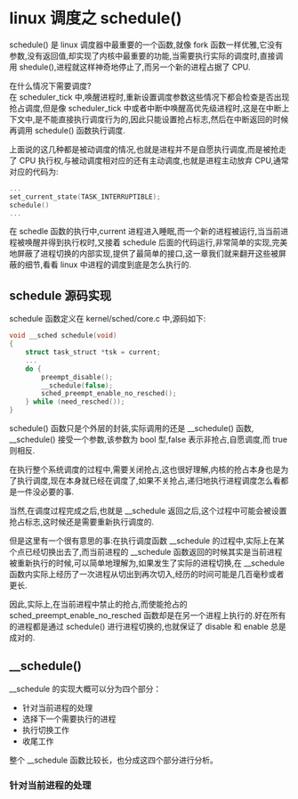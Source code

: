 # linux 调度之 schedule()
schedule() 是 linux 调度器中最重要的一个函数,就像 fork
函数一样优雅,它没有参数,没有返回值,却实现了内核中最重要的功能,当需要执行实际的调度时,直接调用 shedule(),进程就这样神奇地停止了,而另一个新的进程占据了 CPU.    

在什么情况下需要调度?  
在 scheduler_tick 中,唤醒进程时,重新设置调度参数这些情况下都会检查是否出现抢占调度,但是像 scheduler_tick 中或者中断中唤醒高优先级进程时,这是在中断上下文中,是不能直接执行调度行为的,因此只能设置抢占标志,然后在中断返回的时候再调用 schedule() 函数执行调度.   

上面说的这几种都是被动调度的情况,也就是进程并不是自愿执行调度,而是被抢走了 CPU 执行权,与被动调度相对应的还有主动调度,也就是进程主动放弃 CPU,通常对应的代码为:

```c++
...
set_current_state(TASK_INTERRUPTIBLE);
schedule()
...
```

在 schedle 函数的执行中,current 进程进入睡眠,而一个新的进程被运行,当当前进程被唤醒并得到执行权时,又接着 schedule 后面的代码运行,非常简单的实现,完美地屏蔽了进程切换的内部实现,提供了最简单的接口,这一章我们就来翻开这些被屏蔽的细节,看看 linux 中进程的调度到底是怎么执行的.   

## schedule 源码实现
schedule 函数定义在 kernel/sched/core.c 中,源码如下:

```c++
void __sched schedule(void)
{
	struct task_struct *tsk = current;
    ...
	do {
		preempt_disable();
		__schedule(false);
		sched_preempt_enable_no_resched();
	} while (need_resched());
}
```
schedule() 函数只是个外层的封装,实际调用的还是 __schedule() 函数, __schedule() 接受一个参数,该参数为 bool 型,false 表示非抢占,自愿调度,而 true 则相反.   

在执行整个系统调度的过程中,需要关闭抢占,这也很好理解,内核的抢占本身也是为了执行调度,现在本身就已经在调度了,如果不关抢占,递归地执行进程调度怎么看都是一件没必要的事.  

当然,在调度过程完成之后,也就是 __schedule 返回之后,这个过程中可能会被设置抢占标志,这时候还是需要重新执行调度的.  

但是这里有一个很有意思的事:在执行调度函数 __schedule 的过程中,实际上在某个点已经切换出去了,而当前进程的 __schedule 函数返回的时候其实是当前进程被重新执行的时候,可以简单地理解为,如果发生了实际的进程切换,在 __schedule 函数内实际上经历了一次进程从切出到再次切入,经历的时间可能是几百毫秒或者更长.  

因此,实际上,在当前进程中禁止的抢占,而使能抢占的 sched_preempt_enable_no_resched 函数却是在另一个进程上执行的.好在所有的进程都是通过 schedule() 进行进程切换的,也就保证了 disable 和 enable 总是成对的.    


## __schedule()
__schedule 的实现大概可以分为四个部分：
* 针对当前进程的处理
* 选择下一个需要执行的进程
* 执行切换工作
* 收尾工作

整个 __schedule 函数比较长，也分成这四个部分进行分析。 

### 针对当前进程的处理












